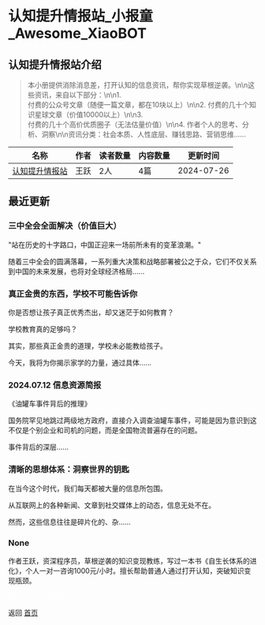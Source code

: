 # 认知提升情报站_小报童_Awesome_XiaoBOT

## 认知提升情报站介绍
> 本小册提供消除消息差，打开认知的信息资讯，帮你实现草根逆袭。\n\n这些资讯，来自以下部分：\n\n1.  
付费的公众号文章（随便一篇文章，都在10块以上）\n\n2. 付费的几十个知识星球文章（价值10000以上）\n\n3.  
付费的几十个高价优质圈子（无法估量价值）\n\n4. 作者个人的思考、分析、洞察\n\n资讯分类：社会本质、人性底层、赚钱思路、营销思维……  
  


|名称|作者|读者数量|内容数量|更新时间|
|---|---|---|---|---|
|[认知提升情报站](https://xiaobot.net/p/wyRenzhitisheng?refer=9c3f1c95-a052-465a-9902-f6d75080262a)|王跃|2人|4篇|2024-07-26|

## 最近更新
### 三中全会全面解决（价值巨大）

"站在历史的十字路口，中国正迎来一场前所未有的变革浪潮。"

随着三中全会的圆满落幕，一系列重大决策和战略部署被公之于众，它们不仅关系到中国的未来发展，也将对全球经济格局......

### 真正金贵的东西，学校不可能告诉你

你是否想让孩子真正优秀杰出，却又迷茫于如何教育？

学校教育真的足够吗？

其实，那些真正金贵的道理，学校未必能教给孩子。

今天，我将为你揭示家学的力量，通过具体......

### 2024.07.12 信息资源简报

《油罐车事件背后的推理》

国务院罕见地跳过两级地方政府，直接介入调查油罐车事件，可能是因为意识到这不仅是个别企业和司机的问题，而是全国物流普遍存在的问题。

事件背后的深层......

### 清晰的思想体系：洞察世界的钥匙

在当今这个时代，我们每天都被大量的信息所包围。

从互联网上的各种新闻、文章到社交媒体上的动态，信息无处不在。

然而，这些信息往往是碎片化的、杂......

### None

作者王跃，资深程序员，草根逆袭的知识变现教练，写过一本书《自生长体系的进化》，个人一对一咨询1000元/小时。擅长帮助普通人通过打开认知，突破知识变现瓶颈。




<a href="https://github.com/Reno9527/awesome-xiaobot" style="color: white; text-decoration: none;">awesome-xiaobot</a>

返回 [首页](../README.md)
